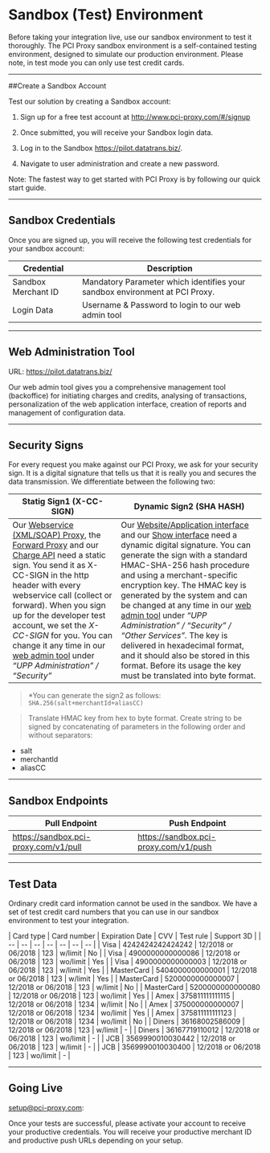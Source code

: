 

#  Sandbox (Test) Environment


Before taking your integration live, use our sandbox environment to test it thoroughly. The PCI Proxy sandbox environment is a self-contained testing environment, designed to simulate our production environment. Please note, in test mode you can only use test credit cards. 


---


##Create a Sandbox Account

Test our solution by creating a Sandbox account: 

1.	Sign up for a free test account at http://www.pci-proxy.com/#/signup

2.	Once submitted, you will receive your Sandbox login data.

3.	Log in to the Sandbox https://pilot.datatrans.biz/.

4.	Navigate to user administration and create a new password. 

Note: The fastest way to get started with PCI Proxy is by following our quick start guide. 

 ---

 
## Sandbox Credentials
Once you are signed up, you will receive the following test credentials for your sandbox account:

| Credential | Description |
| -- | -- |
| Sandbox Merchant ID | Mandatory Parameter which identifies your sandbox environment at PCI Proxy. |
| Login Data | Username & Password to login to our web admin tool |

 ---

## Web Administration Tool
URL: https://pilot.datatrans.biz/


Our web admin tool gives you a comprehensive management tool (backoffice) for initiating charges and credits, analysing of transactions, personalization of the web application interface, creation of reports and management of configuration data.


 ---

## Security Signs

For every request you make against our PCI Proxy, we ask for your security sign. It is a digital signature that tells us that it is really you and secures the data transmission. We differentiate between the following two:

|Statig Sign1 (X-CC-SIGN)| Dynamic Sign2 (SHA HASH)   |
|---|---|
|Our [Webservice (XML/SOAP) Proxy](https://docs.pci-proxy.com/webservice.html), the [Forward Proxy](https://docs.pci-proxy.com/forward.html) and our [Charge API](https://docs.pci-proxy.com/charge.html) need a static sign. You send it as X-CC-SIGN in the http header with every webservice call (collect or forward). When you sign up for the developer test account, we set the  *X-CC-SIGN* for you. You can change it any time in our [web admin tool](http://pilot.datatrans.biz) under *“UPP Administration” / “Security”*|Our [Website/Application interface](https://docs.pci-proxy.com/website-application.html) and our [Show interface](https://docs.pci-proxy.com/show.html) need a dynamic digital signature. You can generate the sign with a standard HMAC-SHA-256 hash procedure and using a merchant-specific encryption key. The HMAC key is generated by the system and can be changed at any time in our [web admin tool](http://pilot.datatrans.biz) under *“UPP Administration” / “Security” / “Other Services”.* The key is delivered in hexadecimal format, and it should also be stored in this format. Before its usage the key must be translated into byte format.|


> *You can generate the sign2 as follows: `SHA.256(salt+merchantId+aliasCC)`

> Translate HMAC key from hex to byte format. Create string to be signed by concatenating of parameters in the following order and without separators:
- salt
- merchantId
- aliasCC

 ---

## Sandbox Endpoints


|Pull Endpoint | Push Endpoint |
|---|---|
|https://sandbox.pci-proxy.com/v1/pull|https://sandbox.pci-proxy.com/v1/push|


 ---
 
 ## Test Data


Ordinary credit card information cannot be used in the sandbox. We have a set of test credit card numbers that you can use in our sandbox environment to test your integration. 

| Card type | Card number | Expiration Date | CVV  | Test rule | Support 3D |
| -- | -- | -- | -- | -- | -- | -- |
| Visa | 4242424242424242 | 12/2018 or 06/2018 | 123  | w/limit | No |
| Visa | 4900000000000086 | 12/2018 or 06/2018 | 123  | wo/limit | Yes |
| Visa | 4900000000000003 | 12/2018 or 06/2018 | 123  | w/limit | Yes |
| MasterCard | 5404000000000001 | 12/2018 or 06/2018 | 123 | w/limit | Yes |
| MasterCard | 5200000000000007 | 12/2018 or 06/2018 | 123 | w/limit | No |
| MasterCard | 5200000000000080 | 12/2018 or 06/2018 | 123 | wo/limit | Yes |
| Amex | 375811111111115 | 12/2018 or 06/2018 | 1234 | w/limit | No |
| Amex | 375000000000007 | 12/2018 or 06/2018 | 1234 | wo/limit | Yes |
| Amex | 375811111111123 | 12/2018 or 06/2018 | 1234 | wo/limit | No |
| Diners | 36168002586009 | 12/2018 or 06/2018 | 123 | w/limit | - |
| Diners | 36167719110012 | 12/2018 or 06/2018 | 123 | wo/limit | - |
| JCB | 3569990010030442 | 12/2018 or 06/2018 | 123 | w/limit | - |
| JCB | 3569990010030400 | 12/2018 or 06/2018 | 123 | wo/limit | - |




 ---




## Going Live
[setup@pci-proxy.com](mailto:setup@pci-proxy.com):

Once your tests are successful, please activate your account to receive your productive credentials. You will receive your productive merchant ID and productive push URLs depending on your setup.

